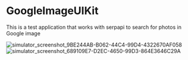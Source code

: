 # GoogleImageUIKit
This is a test application that works with serpapi to search for photos in Google image

![simulator_screenshot_9BE244AB-B062-44C4-99D4-4322670AF058](https://user-images.githubusercontent.com/44671712/179455061-3da4314c-1821-4382-8d0c-035d32a6074c.png)
![simulator_screenshot_689109E7-D2EC-4650-99D3-864E3646C29A](https://user-images.githubusercontent.com/44671712/179455100-a838994e-acd0-4183-a393-e08b46788b49.png)
